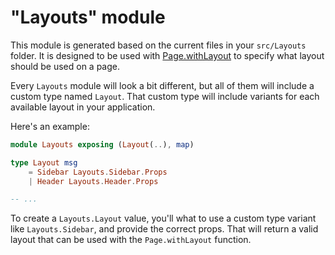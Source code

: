 # "Layouts" module

This module is generated based on the current files in your `src/Layouts` folder. It is designed to be used with [Page.withLayout](/reference/page.html#page-withlayout) to specify what layout should be used on a page.

Every `Layouts` module will look a bit different, but all of them will include a custom type named `Layout`. That custom type will include variants for each available layout in your application.

Here's an example:

```elm
module Layouts exposing (Layout(..), map)

type Layout msg
    = Sidebar Layouts.Sidebar.Props
    | Header Layouts.Header.Props

-- ...
```

To create a `Layouts.Layout` value, you'll what to use a custom type variant like `Layouts.Sidebar`, and provide the correct props. That will return a valid layout that can be used with the `Page.withLayout` function.